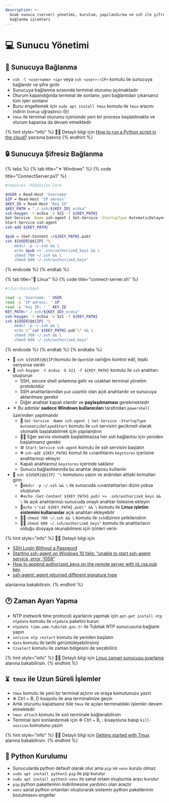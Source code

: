 ```yaml
---
description: >-
  Uzak sunucu (server) yönetimi, kurulum, yapılandırma ve ssh ile şifresiz
  bağlanma işlemleri
---
```


# 💻 Sunucu Yönetimi

## 🔌 Sunucuya Bağlanma

* `ssh -l <username> <ip>` veya `ssh <user>:<IP>` komutu ile sunucuya bağlanılır ve şifre girilir
* Sunucuya bağlanma sırasında terminal oturumu açılmaktadır
* Oturum kapandığında terminal de sonlanır, yani bağlantıdan çıkarsanız tüm işler sonlanır
* Bunu engellemek için `sudo apt install tmux` komutu ile `tmux` aracını indirin \(`nohup` uğraştırıcı 😢\)
* `tmux` ile terminal oturumu içerisinde yeni bir process başlatılmakta ve oturum kapansa da devam etmektedir

{% hint style="info" %}
‍🧙‍♂ Detaylı bilgi için [How to run a Python script in the cloud?](https://medium.com/@andras1000_18467/how-to-run-a-python-script-in-the-cloud-e486eef96ac3) yazısına bakınız
{% endhint %}

## 🔒 Sunucuya Şifresiz Bağlanma

{% tabs %}
{% tab title="✴️ Windows" %}
{% code title="ConnectServer.ps1" %}
```bash
#requires -PSEdition Core

$USER = Read-Host 'Username'
$IP = Read-Host 'IP adress'
$KEY_ID = Read-Host 'Key ID'
$KEY_PATH = "./.ssh/${KEY_ID}_ecdsa"
ssh-keygen -t ecdsa -b 521 -f ${KEY_PATH}
Get-Service -Name ssh-agent | Set-Service -StartupType AutomaticDelayedStart
Start-Service ssh-agent
ssh-add ${KEY_PATH}

$pub = (Get-Content ~/${KEY_PATH}.pub)
ssh ${USER}@${IP} "\
    mkdir -p ~/.ssh && \
    echo $pub >> .ssh/authorized_keys && \
    chmod 700 ~/.ssh && \
    chmod 600 ~/.ssh/authorized_keys"

```
{% endcode %}
{% endtab %}

{% tab title="🐧 Linux" %}
{% code title="connect-server.sh" %}
```bash
#!/usr/bin/bash

read -p 'Username: ' USER
read -p 'IP adress: ' IP
read -p 'Key ID: : ' KEY_ID
KEY_PATH="./.ssh/${KEY_ID}_ecdsa"
ssh-keygen -t ecdsa -b 521 -f ${KEY_PATH}
ssh ${USER}@${IP} "\
    mkdir -p ~/.ssh && \
    echo \"`cat ${KEY_PATH}.pub`\" && \
    chmod 700 ~/.ssh && \
    chmod 600 ~/.ssh/authorized_keys"
```
{% endcode %}
{% endtab %}
{% endtabs %}

* 🧐 `ssh ${USER}@${IP}`komutu ile `OpenSSH` varlığını kontrol edil, tepki veriyorsa vardır
* 🔑 `ssh-keygen -t ecdsa -b 521 -f ${KEY_PATH}` komutu ile `ssh` anahtarı oluşturun
  * SSH, secure shell anlamına gelir ve uzaktan terminal yönetim protokoldür
  * SSH anahtarlarından `pub` uzantılı olan açık anahtardır ve sunucuya aktarılması gerekir
  * Diğer anahtar kapalı olandır ve **paylaşılmaması** gerekmektedir
* ✴️ Bu adımlar **sadece Windows kullanıcıları** tarafından `powershell` üzerinden yapılmalıdır
  * 📢 `Get-Service -Name ssh-agent | Set-Service -StartupType AutomaticDelayedStart` komutu ile `ssh` servisini gecikmeli olarak otomatik başlatabilmek için yapılandırın
  * 👮‍♂️ Eğer servis otomatik başlatılmazsa her ssh bağlantısı için yeniden başlatmanız gerekir
  * ⚙️ `Start-Service ssh-agent` komutu ile ssh servisini başlatın
  * ➕ `ssh-add ${KEY_PATH}` komut ile `ssh`anhtarını  `keystores` içerisine anahtarınızı ekleyin
  * Kapalı anahtarınız `keystores` içerinde saklanır
  * Sunucu bağlantılarında bu anahtar deposu kullanılır
* 🚚 `ssh ${USER}@${IP} "\` komutunu yazın ve ardından alttaki komutları girin
  * 📂`mkdir -p ~/.ssh && \` ile sunucuda `ssh`antahtarları dizini yoksa oluşturun
  * ➕`echo (Get-Content ${KEY_PATH}.pub) >> .ssh/authorized_keys && \` ile açık anahtarınızı sunucuda onaylı anahtar listesine ekleyin
  * 🐧`echo \"cat ${KEY_PATH}.pub\" && \` komutu ile **Linux işletim sistemini kullananlar** açık anahtarı ekleyebilir
  * 👮‍♂️ `chmod 700 ~/.ssh && \` komutu ile `ssh`dizinini yetkilendirin
  * 👮‍♂️ `chmod 600 ~/.ssh/authorized_keys"` komutu ile anahtarların olduğu dosyaya okunabilmesi için izinleri verin

{% hint style="info" %}
‍🧙‍♂ Detaylı bilgi için 

* [SSH Login Without a Password](https://howchoo.com/g/mmu5ngfimjk/ssh-login-without-password) 
* [Starting ssh-agent on Windows 10 fails: “unable to start ssh-agent service, error :1058”](https://stackoverflow.com/a/53606760/9770490)
* [How to append authorized\_keys on the remote server with id\_rsa.pub key](https://stackoverflow.com/a/23599377/9770490)
* [ssh-agent: agent returned different signature type](https://github.com/PowerShell/Win32-OpenSSH/issues/1263#issuecomment-590947232)

alanlarına bakabilirsin.
{% endhint %}

## 🕐 Zaman Ayarı Yapma

* NTP \(network time protocol\) ayarlarını yapmak için `apt-get install ntp ntpdate` komutu ile `ntpdate` paketini kurun
* `ntpdate time.ume.tubitak.gov.tr` ile Tubitak NTP sunucusuna bağlantı yapın
* `service ntp restart` komutu ile yeniden başlatın
* `date` komutu ile tarihi görüntüleyebilirsiniz
* `tzselect` komutu ile zaman bölgesini de seçebiliriz

{% hint style="info" %}
‍🧙‍♂ Detaylı bilgi için [Linux zaman sunucusu ayarlama](https://gencbilisim.net/linux-zaman-sunucusu-ayarlama/) alanına bakabilirsin.
{% endhint %}

## `⏳ tmux` ile Uzun Süreli İşlemler

* `tmux` komutu ile yeni bir terminal açtırın ve oraya komutunuzu yazın
* ✲ Ctrl + B, D kısayolu ile ana terminalinize geçin
* Artık oturumu kapatsanız bile `tmux` ile açılan terminaldeki işlemler devam etmektedir
* `tmux attach` komutu ile son terminale bağlanabilirsin
* Terminal işini sonlandırmak için ✲ Ctrl + B, : kısayoluna basıp `kill-session` komutunu yazın

{% hint style="info" %}
‍🧙‍♂ Detaylı bilgi için [Getting started with Tmux](https://linuxize.com/post/getting-started-with-tmux/) alanına bakabilirsin.
{% endhint %}

## 🐍 Python Kurulumu

* Sunucularda python default olarak olur ama `pip` ve `venv` kurulu olmaz
* `sudo apt install python3-pip` ile pip kurulur
* `sudo apt install python3-venv` ile sanal ortam oluşturma aracı kurulur
* `pip` python paketlerinin indirilmesine yardımcı olan araçtır
* `venv` sanal python ortamları oluşturarak sistemin python paketlerinin bozulmasını engeller

